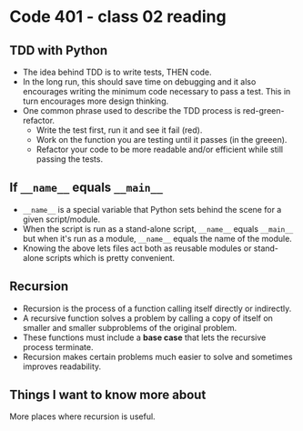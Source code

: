 # Code 401 - class 02 reading

## TDD with Python

- The idea behind TDD is to write tests, THEN code.
- In the long run, this should save time on debugging and it also encourages writing the minimum code necessary to pass a test. This in turn encourages more design thinking.
- One common phrase used to describe the TDD process is red-green-refactor.
  - Write the test first, run it and see it fail (red).
  - Work on the function you are testing until it passes (in the greeen).
  - Refactor your code to be more readable and/or efficient while still passing the tests.

## If `__name__` equals `__main__`

- `__name__` is a special variable that Python sets behind the scene for a given script/module.
- When the script is run as a stand-alone script, `__name__` equals `__main__` but when it's run as a module, `__name__` equals the name of the module.
- Knowing the above lets files act both as reusable modules or stand-alone scripts which is pretty convenient.

## Recursion

- Recursion is the process of a function calling itself directly or indirectly.
- A recursive function solves a problem by calling a copy of itself on smaller and smaller subproblems of the original problem.
- These functions must include a **base case** that lets the recursive process terminate.
- Recursion makes certain problems much easier to solve and sometimes improves readability.
 

## Things I want to know more about

More places where recursion is useful.